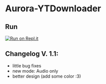 # Aurora-YTDownloader

## Run
[![Run on Repl.it](https://repl.it/badge/github/zockerwolf76/aurora-ytdownloader)](https://repl.it/github/zockerwolf76/Aurora-YTDownloader)

## Changelog V. 1.1:

- little bug fixes
- new mode: Audio only
- better design (add some color :3)
